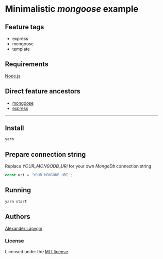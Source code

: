 # Minimalistic *mongoose* example


## Feature tags

- express
- mongoose
- template

## Requirements

[Node.js](https://nodejs.org/en/download/package-manager/)

## Direct feature ancestors

* [mongoose](https://github.com/softspider/mongoose)
* [express](https://github.com/softspider/express)

---

## Install

```sh
yarn
```

## Prepare connection string

Replace *YOUR_MONGODB_URI* for your own *MongoDb* connection string

```javascript
const uri = 'YOUR_MONGODB_URI';
```

## Running

```sh
yarn start
```

## Authors

[Alexander Lapygin](https://github.com/AlexanderLapygin)

### License

Licensed under the [MIT license](./LICENSE).
